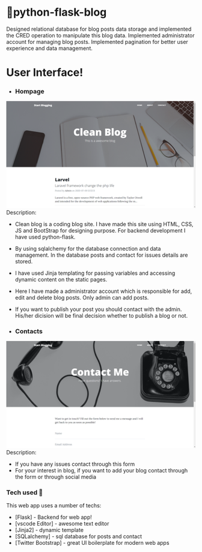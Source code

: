 # 🚀python-flask-blog
Designed relational database for blog posts data storage and implemented the CRED operation to manipulate this blog data. Implemented administrator account for managing blog posts. Implemented pagination for better user experience and data management. 
 
# User Interface!

 
  - ### Hompage

![N|Solid](https://raw.githubusercontent.com/adityaadhaygude/python-flask-blog/master/Screenshot%20(12).png) 
Description:
  - Clean blog is a coding blog site. I have made this site using HTML, CSS, JS and BootStrap for designing purpose. For backend development I have used python-flask. 
  - By using sqlalchemy for the database connection and data management. In the database posts and contact for issues details are stored. 
  - I have used Jinja templating for passing variables and accessing dynamic content on the static pages.
  - Here I have made a administrator account which is responsible for add, edit and delete blog posts. Only admin can add posts. 
  - If you want to publish your post you should contact with the admin. His/her dicision will be final decision whether to publish a blog or not. 
  
  - ### Contacts

![N|Solid](https://raw.githubusercontent.com/adityaadhaygude/python-flask-blog/master/Screenshot%20(15).png) 
Description:
  - If you have any issues contact through this form
  - For your interest in blog, if you want to add your blog contact through the form or through social media

 

 
 

### Tech used 🌱

This web app uses a number of techs:

* [Flask] - Backend for web app!
* [vscode Editor] - awesome text editor
* [Jinja2] - dynamic template
* [SQLalchemy] - sql database for posts and contact
* [Twitter Bootstrap] - great UI boilerplate for modern web apps
